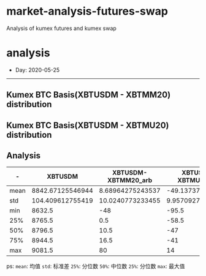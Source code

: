 # market-analysis-futures-swap
Analysis of kumex futures and kumex swap

# analysis
* Day: 2020-05-25
---
## Kumex BTC Basis(XBTUSDM - XBTMM20) distribution

## Kumex BTC Basis(XBTUSDM - XBTMU20) distribution

## Analysis
-|XBTUSDM|XBTUSDM-XBTMM20_arb|XBTUSDM-XBTMU20_arb|
---|---|---|---
mean | 8842.67125546944 | 8.68964275243537 | -49.1373734208779
std | 104.409612755419 | 10.0240773233455 | 9.95709278765414
min | 8632.5 | -48 | -95.5
25% | 8765.5 | 0.5 | -58.5
50% | 8796.5 | 10.5 | -47
75% | 8944.5 | 16.5 | -41
max | 9081.5 | 80 | 14


ps: 
`mean`: 均值
`std`: 标准差
`25%`: 分位数
`50%`: 中位数
`25%`: 分位数
`max`: 最大值